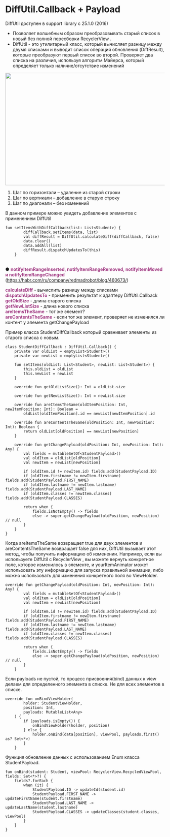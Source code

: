 <h1>DiffUtil.Callback + Payload</h1>

<p>DiffUtil доступен в support library с 25.1.0 (2016)</p>

<ul>
	<li>Позволяет волшебным образом преобразовывать старый список в новый без полной пересборки RecyclerView .</li>
	<li>DiffUtil - это утилитарный класс, который вычисляет разницу между двумя списками и выводит список операций обновления (DiffResult), которые преобразуют первый список во второй. Проверяет два списка на различия, используя алгоритм Майерса, который определяет только наличие/отсутствие изменений</li>
</ul>

<p style="text-align: center;"><img alt="" height="354" name="Снимок экрана 2022-03-23 в 18.45.02.png" src="https://ucarecdn.com/9de0d58e-e302-4497-8f29-190b19ee3960/" width="704"></p>

<ol>
	<li>Шаг по горизонтали – удаление из старой строки</li>
	<li>Шаг по вертикали – добавление в старую строку</li>
	<li>Шаг по диагонали – без изменений</li>
</ol>

<p>В данном примере можно увидеть добавление элементов с применением DiffUtil </p>

<pre><code>fun setItemsWithDiffCallback(list: List&lt;Student&gt;) {
        diffCallback.setItems(data, list)
        val diffResult = DiffUtil.calculateDiff(diffCallback, false)
        data.clear()
        data.addAll(list)
        diffResult.dispatchUpdatesTo(this)
    }</code></pre>

<p><br>
● <span style="color: #a03881;"><strong>notifyItemRangeInserted, notifyItemRangeRemoved, notifyItemMoved и notifyItemRangeChanged </strong></span>(<a href="https://habr.com/ru/company/redmadrobot/blog/460673/" rel="noopener noreferrer nofollow">https://habr.com/ru/company/redmadrobot/blog/460673/</a>)</p>

<p><span style="color: #a03881;"><strong>calculateDiff</strong></span> - вычислить разницу между списками<br>
<span style="color: #a03881;"><strong>dispatchUpdatesTo</strong></span> - применить результат к адаптеру DiffUtil.Callback<br>
<span style="color: #a03881;"><strong>getOldSize</strong></span> - длина старого списка<br>
<span style="color: #a03881;"><strong>getNewListSize</strong></span> - длина нового списка<br>
<span style="color: #a03881;"><strong>areItemsTheSame</strong></span> - тот же элемент?<br>
<span style="color: #a03881;"><strong>areContentsTheSame</strong></span> - если тот же элемент, проверяет не изменился ли контент у элемента getChangePayload</p>

<p>Пример класса StudentDiffCallback который сравнивает элементы из старого списка с новым.</p>

<pre><code>class StudentDiffCallback : DiffUtil.Callback() {
    private var oldList = emptyList&lt;Student&gt;()
    private var newList = emptyList&lt;Student&gt;()

    fun setItems(oldList: List&lt;Student&gt;, newList: List&lt;Student&gt;) {
        this.oldList = oldList
        this.newList = newList
    }

    override fun getOldListSize(): Int = oldList.size

    override fun getNewListSize(): Int = newList.size

    override fun areItemsTheSame(oldItemPosition: Int, newItemPosition: Int): Boolean =
        oldList[oldItemPosition].id == newList[newItemPosition].id

    override fun areContentsTheSame(oldPosition: Int, newPosition: Int): Boolean {
        return oldList[oldPosition] == newList[newPosition]
    }

    override fun getChangePayload(oldPosition: Int, newPosition: Int): Any? {
        val fields = mutableSetOf&lt;StudentPayload&gt;()
        val oldItem = oldList[oldPosition]
        val newItem = newList[newPosition]

        if (oldItem.id != newItem.id) fields.add(StudentPayload.ID)
        if (oldItem.firstname != newItem.firstname) fields.add(StudentPayload.FIRST_NAME)
        if (oldItem.lastname != newItem.lastname) fields.add(StudentPayload.LAST_NAME)
        if (oldItem.classes != newItem.classes) fields.add(StudentPayload.CLASSES)

        return when {
            fields.isNotEmpty() -&gt; fields
            else -&gt; super.getChangePayload(oldPosition, newPosition) // null
        }
    }
}</code></pre>

<p>Когда areItemsTheSame возвращает true для двух элементов и areContentsTheSame возвращает false для них, DiffUtil вызывает этот метод, чтобы получить информацию об изменении. Например, если вы используете DiffUtil с RecyclerView , вы можете вернуть конкретное поле, которое изменилось в элементе, и yourItemAnimator может использовать эту информацию для запуска правильной анимации, либо можно использовать для изменения конкретного поля во ViewHolder.</p>

<pre><code>override fun getChangePayload(oldPosition: Int, newPosition: Int): Any? {
        val fields = mutableSetOf&lt;StudentPayload&gt;()
        val oldItem = oldList[oldPosition]
        val newItem = newList[newPosition]

        if (oldItem.id != newItem.id) fields.add(StudentPayload.ID)
        if (oldItem.firstname != newItem.firstname) fields.add(StudentPayload.FIRST_NAME)
        if (oldItem.lastname != newItem.lastname) fields.add(StudentPayload.LAST_NAME)
        if (oldItem.classes != newItem.classes) fields.add(StudentPayload.CLASSES)

        return when {
            fields.isNotEmpty() -&gt; fields
            else -&gt; super.getChangePayload(oldPosition, newPosition) // null
        }
    }</code></pre>

<p>Если payloads не пустой, то процесс присвоения(bind) данных к view делаем для определенного элемента в списке. Не для всех элементов в списке.</p>

<pre><code>override fun onBindViewHolder(
        holder: StudentViewHolder,
        position: Int,
        payloads: MutableList&lt;Any&gt;
    ) {
        if (payloads.isEmpty()) {
            onBindViewHolder(holder, position)
        } else {
            holder.onBind(data[position], viewPool, payloads.first() as? Set&lt;*&gt;)
        }
    }</code></pre>

<p>Функция обновление данных с использованием Enum класса StudentPayload. </p>

<pre><code>fun onBind(student: Student, viewPool: RecyclerView.RecycledViewPool, fields: Set&lt;*&gt;?) {
    fields?.forEach {
        when (it) {
            StudentPayload.ID -&gt; updateId(student.id)
            StudentPayload.FIRST_NAME -&gt; updateFirstName(student.firstname)
            StudentPayload.LAST_NAME -&gt; updateLastName(student.lastname)
            StudentPayload.CLASSES -&gt; updateClasses(student.classes, viewPool)
        }
    }
}</code></pre>